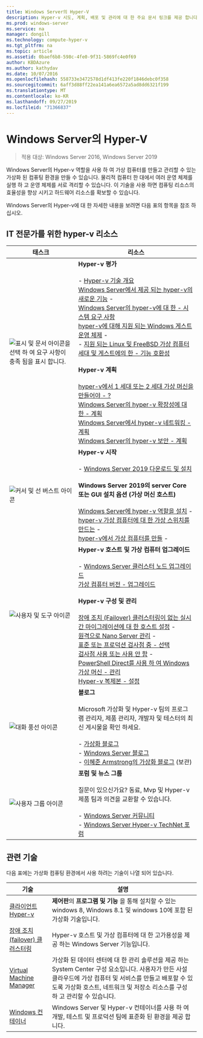 ```yaml
---
title: Windows Server의 Hyper-V
description: Hyper-v 시도, 계획, 배포 및 관리에 대 한 주요 문서 링크를 제공 합니다.
ms.prod: windows-server
ms.service: na
manager: dongill
ms.technology: compute-hyper-v
ms.tgt_pltfrm: na
ms.topic: article
ms.assetid: 0baef6b8-598c-4fe0-9f31-5869fc4e0f69
author: KBDAzure
ms.author: kathydav
ms.date: 10/07/2016
ms.openlocfilehash: 558733e3472578d1df413fe220f1846debc0f358
ms.sourcegitcommit: 6aff3d88ff22ea141a6ea6572a5ad8dd6321f199
ms.translationtype: MT
ms.contentlocale: ko-KR
ms.lasthandoff: 09/27/2019
ms.locfileid: "71366837"
---
```

# <a name="hyper-v-on-windows-server"></a>Windows Server의 Hyper-V

>적용 대상: Windows Server 2016, Windows Server 2019

Windows Server의 Hyper-v 역할을 사용 하 여 가상 컴퓨터를 만들고 관리할 수 있는 가상화 된 컴퓨팅 환경을 만들 수 있습니다. 물리적 컴퓨터 한 대에서 여러 운영 체제를 실행 하 고 운영 체제를 서로 격리할 수 있습니다. 이 기술을 사용 하면 컴퓨팅 리소스의 효율성을 향상 시키고 하드웨어 리소스를 확보할 수 있습니다.

Windows Server의 Hyper-v에 대 한 자세한 내용을 보려면 다음 표의 항목을 참조 하십시오.

## <a name="hyper-v-resources-for-it-pros"></a>IT 전문가를 위한 hyper-v 리소스

|태스크 |리소스|
|---|---|
|![표시 및 문서 아이콘을 선택 하 여 요구 사항이 충족 됨을 표시 합니다.](media/All_Symbols_MeetsRequirements.png)|**Hyper-v 평가**<br /><br />- [Hyper-v 기술 개요](Hyper-V-Technology-Overview.md)<br />[Windows Server에서 제공 되는 hyper-v의 새로운 기능](What-s-new-in-Hyper-V-on-Windows.md) - <br />[Windows Server의 hyper-v에 대 한 - 시스템 요구 사항](System-requirements-for-Hyper-V-on-Windows.md)<br />[hyper-v에 대해 지원 되는 Windows 게스트 운영 체제](Supported-Windows-guest-operating-systems-for-Hyper-V-on-Windows.md) -  <br />- [지원 되는 Linux 및 FreeBSD 가상 컴퓨터](Supported-Linux-and-FreeBSD-virtual-machines-for-Hyper-V-on-Windows.md)<br />[세대 및 게스트에의 한 - 기능 호환성](Hyper-V-feature-compatibility-by-generation-and-guest.md) <br /><br />**Hyper-v 계획**<br /><br />[hyper-v에서 1 세대 또는 2 세대 가상 머신을 만들어야 - ?](plan/Should-I-create-a-generation-1-or-2-virtual-machine-in-Hyper-V.md) <br />[Windows Server의 hyper-v 확장성에 대 한 - 계획](plan/plan-hyper-v-scalability-in-windows-server.md) <br />[Windows Server에서 hyper-v 네트워킹 - 계획](plan/plan-hyper-v-networking-in-windows-server.md) <br />[Windows Server의 hyper-v 보안 - 계획](plan/plan-hyper-v-security-in-windows-server.md)|
|![커서 및 선 버스트 아이콘](media/All_Symbols_GetStarted.png)|**Hyper-v 시작**<br /><br />- [Windows Server 2019 다운로드 및 설치](https://www.microsoft.com/evalcenter/evaluate-windows-server-2019)<br /><br />**Windows Server 2019의 server Core 또는 GUI 설치 옵션 (가상 머신 호스트)**<br /><br />[Windows Server에 hyper-v 역할을 설치](get-started/Install-the-Hyper-V-role-on-Windows-Server.md) - <br />[hyper-v 가상 컴퓨터에 대 한 가상 스위치를 만드는](get-started/Create-a-virtual-switch-for-Hyper-V-virtual-machines.md) - <br />[hyper-v에서 가상 컴퓨터를 만들](get-started/Create-a-virtual-machine-in-Hyper-V.md) - |
|![사용자 및 도구 아이콘](media/All_Symbols_Administrator.png)|**Hyper-v 호스트 및 가상 컴퓨터 업그레이드**<br /><br />- [Windows Server 클러스터 노드 업그레이드](../../failover-clustering/Cluster-Operating-System-Rolling-Upgrade.md)<br />[가상 컴퓨터 버전 - 업그레이드](deploy/Upgrade-virtual-machine-version-in-Hyper-V-on-Windows-or-Windows-Server.md)<br /><br />**Hyper-v 구성 및 관리**<br /><br />[장애 조치 (Failover) 클러스터링이 없는 실시간 마이그레이션에 대 한 호스트 설정](deploy/Set-up-hosts-for-live-migration-without-Failover-Clustering.md) - <br />[원격으로 Nano Server 관리](../../get-started/manage-nano-server.md) - <br />[표준 또는 프로덕션 검사점 중 - 선택](manage/Choose-between-standard-or-production-checkpoints-in-Hyper-V.md)<br />[검사점 사용 또는 사용 안 함](manage/Enable-or-disable-checkpoints-in-Hyper-V.md) - <br />[PowerShell Direct를 사용 하 여 Windows 가상 머신 - 관리](manage/Manage-Windows-virtual-machines-with-PowerShell-Direct.md)<br />[Hyper-v 복제본 - 설정](manage/Set-up-Hyper-V-Replica.md)|
|![대화 풍선 아이콘](media/All_Symbols_Chat.png)|**블로그**<br /><br />Microsoft 가상화 및 Hyper-v 팀의 프로그램 관리자, 제품 관리자, 개발자 및 테스터의 최신 게시물을 확인 하세요.<br /><br />- [가상화 블로그](https://blogs.technet.com/b/virtualization/)<br />- [Windows Server 블로그](https://blogs.technet.com/b/windowsserver/)<br />- [이혜준 Armstrong의 가상화 블로그](https://blogs.msdn.com/b/virtual_pc_guy/) (보관)|
|![사용자 그룹 아이콘](media/All_Symbols_Users_Group.png)|**포럼 및 뉴스 그룹**<br /><br />질문이 있으신가요? 동료, Mvp 및 Hyper-v 제품 팀과 의견을 교환할 수 있습니다.<br /><br />- [Windows Server 커뮤니티](https://techcommunity.microsoft.com/t5/Windows-Server/ct-p/Windows-Server)<br />- [Windows Server Hyper-v TechNet 포럼](https://social.technet.microsoft.com/Forums/windowsserver/home?forum=winserverhyperv)|

## <a name="related-technologies"></a>관련 기술

다음 표에는 가상화 컴퓨팅 환경에서 사용 하려는 기술이 나열 되어 있습니다.

|기술|설명|
|--------------|---------------|
|[클라이언트 Hyper-v](https://docs.microsoft.com/virtualization/hyper-v-on-windows/index)|**제어판**의 **프로그램 및 기능** 을 통해 설치할 수 있는 windows 8, Windows 8.1 및 windows 10에 포함 된 가상화 기술입니다.|
|[장애 조치(failover) 클러스터링](https://docs.microsoft.com/windows-server/failover-clustering/whats-new-in-failover-clustering)|Hyper-v 호스트 및 가상 컴퓨터에 대 한 고가용성을 제공 하는 Windows Server 기능입니다.|
|[Virtual Machine Manager](https://docs.microsoft.com/system-center/vmm/overview)|가상화 된 데이터 센터에 대 한 관리 솔루션을 제공 하는 System Center 구성 요소입니다. 사용자가 만든 사설 클라우드에 가상 컴퓨터 및 서비스를 만들고 배포할 수 있도록 가상화 호스트, 네트워크 및 저장소 리소스를 구성 하 고 관리할 수 있습니다.|
|[Windows 컨테이너](https://docs.microsoft.com/virtualization/windowscontainers/)|Windows Server 및 Hyper-v 컨테이너를 사용 하 여 개발, 테스트 및 프로덕션 팀에 표준화 된 환경을 제공 합니다.|